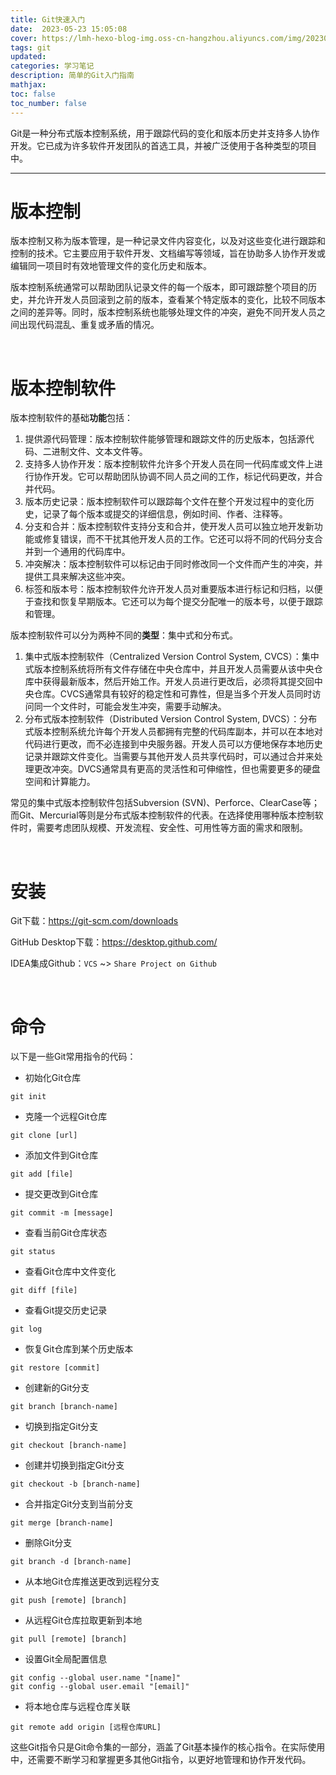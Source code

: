 ```yaml
---
title: Git快速入门
date:  2023-05-23 15:05:08
cover: https://lmh-hexo-blog-img.oss-cn-hangzhou.aliyuncs.com/img/202305231507952.jpg
tags: git
updated:
categories: 学习笔记
description: 简单的Git入门指南
mathjax:
toc: false
toc_number: false
---
```


Git是一种分布式版本控制系统，用于跟踪代码的变化和版本历史并支持多人协作开发。它已成为许多软件开发团队的首选工具，并被广泛使用于各种类型的项目中。

------

# 版本控制

版本控制又称为版本管理，是一种记录文件内容变化，以及对这些变化进行跟踪和控制的技术。它主要应用于软件开发、文档编写等领域，旨在协助多人协作开发或编辑同一项目时有效地管理文件的变化历史和版本。

版本控制系统通常可以帮助团队记录文件的每一个版本，即可跟踪整个项目的历史，并允许开发人员回滚到之前的版本，查看某个特定版本的变化，比较不同版本之间的差异等。同时，版本控制系统也能够处理文件的冲突，避免不同开发人员之间出现代码混乱、重复或矛盾的情况。

<br>

# 版本控制软件

版本控制软件的基础**功能**包括：

1. 提供源代码管理：版本控制软件能够管理和跟踪文件的历史版本，包括源代码、二进制文件、文本文件等。
2. 支持多人协作开发：版本控制软件允许多个开发人员在同一代码库或文件上进行协作开发。它可以帮助团队协调不同人员之间的工作，标记代码更改，并合并代码。
3. 版本历史记录：版本控制软件可以跟踪每个文件在整个开发过程中的变化历史，记录了每个版本或提交的详细信息，例如时间、作者、注释等。
4. 分支和合并：版本控制软件支持分支和合并，使开发人员可以独立地开发新功能或修复错误，而不干扰其他开发人员的工作。它还可以将不同的代码分支合并到一个通用的代码库中。
5. 冲突解决：版本控制软件可以标记由于同时修改同一个文件而产生的冲突，并提供工具来解决这些冲突。
6. 标签和版本号：版本控制软件允许开发人员对重要版本进行标记和归档，以便于查找和恢复早期版本。它还可以为每个提交分配唯一的版本号，以便于跟踪和管理。

版本控制软件可以分为两种不同的**类型**：集中式和分布式。

1. 集中式版本控制软件（Centralized Version Control System, CVCS）：集中式版本控制系统将所有文件存储在中央仓库中，并且开发人员需要从该中央仓库中获得最新版本，然后开始工作。开发人员进行更改后，必须将其提交回中央仓库。CVCS通常具有较好的稳定性和可靠性，但是当多个开发人员同时访问同一个文件时，可能会发生冲突，需要手动解决。
2. 分布式版本控制软件（Distributed Version Control System, DVCS）：分布式版本控制系统允许每个开发人员都拥有完整的代码库副本，并可以在本地对代码进行更改，而不必连接到中央服务器。开发人员可以方便地保存本地历史记录并跟踪文件变化。当需要与其他开发人员共享代码时，可以通过合并来处理更改冲突。DVCS通常具有更高的灵活性和可伸缩性，但也需要更多的硬盘空间和计算能力。

常见的集中式版本控制软件包括Subversion (SVN)、Perforce、ClearCase等；而Git、Mercurial等则是分布式版本控制软件的代表。在选择使用哪种版本控制软件时，需要考虑团队规模、开发流程、安全性、可用性等方面的需求和限制。

<br>

# 安装

Git下载：https://git-scm.com/downloads 

GitHub Desktop下载：https://desktop.github.com/

IDEA集成Github：`VCS`  ~>   `Share Project on Github`

<br>

# 命令

以下是一些Git常用指令的代码：

- 初始化Git仓库

```
git init
```

- 克隆一个远程Git仓库

```
git clone [url]
```

- 添加文件到Git仓库

```
git add [file]
```

- 提交更改到Git仓库

```
git commit -m [message]
```

- 查看当前Git仓库状态

```
git status
```

- 查看Git仓库中文件变化

```
git diff [file]
```

- 查看Git提交历史记录

```
git log
```

- 恢复Git仓库到某个历史版本

```
git restore [commit]
```

- 创建新的Git分支

```
git branch [branch-name]
```

- 切换到指定Git分支

```
git checkout [branch-name]
```

- 创建并切换到指定Git分支

```
git checkout -b [branch-name]
```

- 合并指定Git分支到当前分支

```
git merge [branch-name]
```

- 删除Git分支

```
git branch -d [branch-name]
```

+ 从本地Git仓库推送更改到远程分支

```
git push [remote] [branch]
```

- 从远程Git仓库拉取更新到本地

```
git pull [remote] [branch]
```

- 设置Git全局配置信息

```
git config --global user.name "[name]"
git config --global user.email "[email]"
```

- 将本地仓库与远程仓库关联

```
git remote add origin [远程仓库URL]
```

这些Git指令只是Git命令集的一部分，涵盖了Git基本操作的核心指令。在实际使用中，还需要不断学习和掌握更多其他Git指令，以更好地管理和协作开发代码。